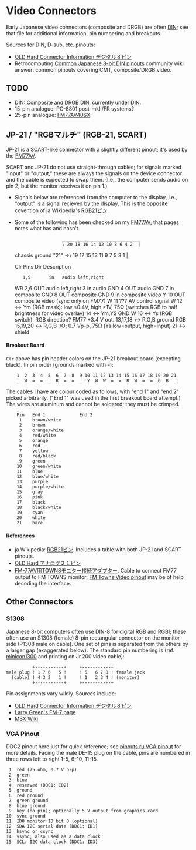 Video Connectors
================

Early Japanese video connectors (composite and DRGB) are often
[DIN](./din.md); see that file for additional information, pin numbering
and breakouts.

Sources for DIN, D-sub, etc. pinouts:
- [OLD Hard Connector Information デジタル８ピン][ohd8]
- Retrocomputing [Common Japanese 8-bit DIN pinouts][rc 12255] community
  wiki answer: common pinouts covering CMT, composite/DRGB video.

TODO
----

- DIN: Composite and DRGB DIN, currently under [DIN](din.md).
- 15-pin analogue: PC-8801 post-mkII/FR systems?
- 25-pin analogue: [FM77AV40SX][fm77].


JP-21 / "RGBマルチ" (RGB-21, SCART)
-----------------------------------

[JP-21] is a [SCART]-like connector with a slightly different pinout; it's
used by the [FM77AV][fm77].

SCART and JP-21 do not use straight-through cables; for signals marked
"input" or "output," these are always the signals on the device connector
and the cable is expected to swap them. (I.e., the computer sends audio on
pin 2, but the monitor receives it on pin 1.)

- Signals below are referenced from the computer to the display, i.e.,
  "output" is a signal recieved by the display. This is the opposite
  covention of ja Wikipedia's [RGB21ピン].
- Some of the following has been checked on my [FM77AV][fm77]; that pages
  notes what has and hasn't.

                        ______________________________
                        \ 20 18 16 14 12 10 8 6 4 2  |
    chassis ground "21" →\ 19 17 15 13 11  9 7 5 3 1 |

    Clr Pins       Dir  Description

         1,5       in   audio left,right
    WR   2,6       OUT  audio left,right
         3         in   audio GND
         4         OUT  audio GND
         7         in   composite GND
         8         OUT  composite GND
         9         in   composite video
    Y   10         OUT  composite video (sync only on FM77)
    W   11         ???  AV control signal
    W   12          ↔   Ym (RGB mask): low <0.4V, high >1V, 75Ω
                        (switches RGB to half brightness for video overlay)
        14          ↔   Ym,YS GND
    W   16          ↔   Ys (RGB switch). RGB direction? FM77 +3.4 V out.
        13,17,18    ↔   R,G,B ground
    RGB 15,19,20    ↔   R,G,B I/O; 0.7 Vp-p, 75Ω (Ys low=output, high=input)
        21          ↔   shield

####  Breakout Board

`Clr` above has pin header colors on the JP-21 breakout board (excepting
black). In pin order (grounds marked with `=`):

        1  2  3  4  5  6  7  8  9 10 11 12 13 14 15 16 17 18 19 20 21
        _  W  =  =  _  R  =  =  _  Y  W  W  =  =  R  W  =  =  G  B  _

The cables I have are colour coded as follows, with "end 1" and "end 2"
picked arbitrarily. ("End 1" was used in the first breakout board attempt.)
The wires are aluminum and cannot be soldered; they must be crimped.

        Pin   End 1             End 2
         1    brown/white
         2    brown
         3    orange/white
         4    red/white
         5    orange
         6    red
         7    yellow
         8    red/black
         9    green
        10    green/white
        11    blue
        12    blue/white
        13    purple
        14    purple/white
        15    gray
        16    pink
        17    black
        18    black/white
        19    cyan
        20    white
        21    bare

#### References

- ja Wikipedia: [RGB21ピン]. Includes a table with both JP-21 and
  SCART pinouts.
- [OLD Hard アナログ２１ピン][oh-a21]
- [FM-77AV用TOWNSモニター接続アダプター][fmavtw]. Cable to connect
  FM77 output to FM TOWNS monitor; [FM Towns Video pinout][towns] may
  be of help decoding the interface.


Other Connectors
----------------

### S1308

Japanese 8-bit computers often use DIN-8 for digital RGB and RGBI;
these often use an S1308 (female) 8-pin rectangular connector on the
monitor side (P1308 male on cable). One set of pins is separated from
the others by a larger gap (exaggerated below). The standard pin
numbering is (ref. [minicon1300] and printing on Jr.200 video cable):

              +-----------+     +-----------+
    male plug ! 1 7 6   5 !     ! 5   6 7 8 ! female jack
      (cable) ! 4 3 2   1 !     ! 1   2 3 4 ! (monitor)
              +-----------+     +-----------+

Pin assignments vary wildly. Sources include:
- [OLD Hard Connector Information デジタル８ピン][ohd8]
- [Larry Green's FM-7 page][lgreenf]
- [MSX Wiki][msxw-drgb]

### VGA Pinout

DDC2 pinout here just for quick reference; see [pinouts.ru VGA
pinout][pru-vga] for more details. Facing the male DE-15 plug on the
cable, pins are numbered in three rows left to right 1-5, 6-10, 11-15.

     1  red (75 ohm, 0.7 V p-p)
     2  green
     3  blue
     4  reserved (DDC1: ID2)
     5  ground
     6  red ground
     7  green ground
     8  blue ground
     9  key (no pin); optionally 5 V output from graphics card
    10  sync ground
    11  ID0 monitor ID bit 0 (optional)
    12  SDA I2C serial data (DDC1: ID1)
    13  hsync or csync
    14  vsync; also used as a data clock
    15  SCL: I2C data clock (DDC1: ID3)



<!-------------------------------------------------------------------->
[fm77]: ../fm7/fm77.md

[ohd8]: http://www14.big.or.jp/~nijiyume/hard/jyoho/connect/d8.htm
[rc 12255]: https://retrocomputing.stackexchange.com/a/12255/7208

[lgreenf]: http://www.nausicaa.net/~lgreenf/fm7page.htm
[minicon1300]: https://www.datasheetarchive.com/pdf/download.php?id=c2e30b8b00214f56db8359b4d5ca3227d3034f&type=M&term=S1308SB
[msxw-drgb]: https://www.msx.org/wiki/Digital_RGB_connector
[pru-vga]: https://pinouts.ru/Video/VGA15_pinout.shtml

[RGB21ピン]: https://ja.wikipedia.org/wiki/RGB21ピン
[SCART]: https://en.wikipedia.org/wiki/SCART
[fmavtw]: http://dempa.jp/rgb/drug/fmavtw01.html
[jp-21]: https://en.wikipedia.org/wiki/SCART#JP-21
[oh-a21]: https://www14.big.or.jp/~nijiyume/hard/jyoho/connect/a21.htm
[towns]: http://www.hardwarebook.info/FM_Towns_Video
